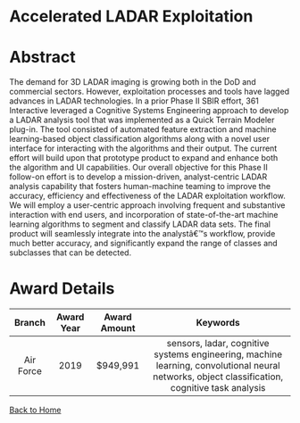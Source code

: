 
Accelerated LADAR Exploitation
==============================

# Abstract


The demand for 3D LADAR imaging is growing both in the DoD and commercial sectors. However, exploitation processes and tools have lagged advances in LADAR technologies. In a prior Phase II SBIR effort, 361 Interactive leveraged a Cognitive Systems Engineering approach to develop a LADAR analysis tool that was implemented as a Quick Terrain Modeler plug-in. The tool consisted of automated feature extraction and machine learning-based object classification algorithms along with a novel user interface for interacting with the algorithms and their output. The current effort will build upon that prototype product to expand and enhance both the algorithm and UI capabilities. Our overall objective for this Phase II follow-on effort is to develop a mission-driven, analyst-centric LADAR analysis capability that fosters human-machine teaming to improve the accuracy, efficiency and effectiveness of the LADAR exploitation workflow. We will employ a user-centric approach involving frequent and substantive interaction with end users, and incorporation of state-of-the-art machine learning algorithms to segment and classify LADAR data sets. The final product will seamlessly integrate into the analystâ€™s workflow, provide much better accuracy, and significantly expand the range of classes and subclasses that can be detected.  

# Award Details

|Branch|Award Year|Award Amount|Keywords|
| :---: | :---: | :---: | :---: |
|Air Force|2019|$949,991|sensors, ladar, cognitive systems engineering, machine learning, convolutional neural networks, object classification, cognitive task analysis|
  
  


[Back to Home](https://github.com/chrischow/dod_sbir_awards/Reports/DJ/#1339)